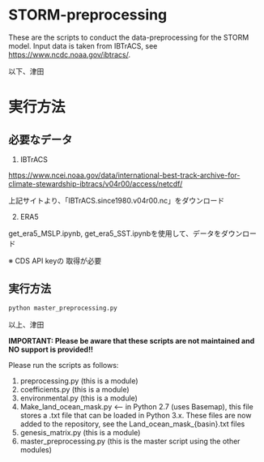 # STORM-preprocessing
These are the scripts to conduct the data-preprocessing for the STORM model. Input data is taken from IBTrACS, see https://www.ncdc.noaa.gov/ibtracs/. 

以下、津田

# 実行方法

## 必要なデータ
1. IBTrACS


https://www.ncei.noaa.gov/data/international-best-track-archive-for-climate-stewardship-ibtracs/v04r00/access/netcdf/


上記サイトより、「IBTrACS.since1980.v04r00.nc」をダウンロード

2. ERA5

get_era5_MSLP.ipynb, get_era5_SST.ipynbを使用して、データをダウンロード

※ CDS API keyの 取得が必要

## 実行方法
```python
python master_preprocessing.py
```

以上、津田

**IMPORTANT: Please be aware that these scripts are not maintained and NO support is provided!!**

Please run the scripts as follows:

1. preprocessing.py (this is a module)
2. coefficients.py  (this is a module)
3. environmental.py (this is a module)
4. Make_land_ocean_mask.py <-- in Python 2.7 (uses Basemap), this file stores a .txt file that can be loaded in Python 3.x. These files are now added to the repository, see the Land_ocean_mask_{basin}.txt files
5. genesis_matrix.py  (this is a module)
6. master_preprocessing.py  (this is the master script using the other modules)
